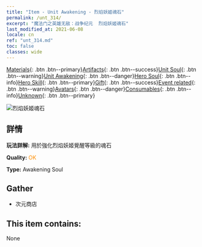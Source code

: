 ```yaml
---
title: "Item - Unit Awakening - 烈焰妖姬魂石"
permalink: /unt_314/
excerpt: "魔法门之英雄无敌：战争纪元  烈焰妖姬魂石"
last_modified_at: 2021-06-08
locale: cn
ref: "unt_314.md"
toc: false
classes: wide
---
```

 [Materials](/ItemsCN/){: .btn .btn--primary}[Artifacts](/ItemsCN/Artifacts/){: .btn .btn--success}[Unit Soul](/ItemsCN/UnitSoul/){: .btn .btn--warning}[Unit Awakening](/ItemsCN/UnitAwakening/){: .btn .btn--danger}[Hero Soul](/ItemsCN/HeroSoul/){: .btn .btn--info}[Hero Skill](/ItemsCN/HeroSkill/){: .btn .btn--primary}[Gift](/ItemsCN/Gift/){: .btn .btn--success}[Event related](/ItemsCN/Events/){: .btn .btn--warning}[Avatars](/ItemsCN/Avatars/){: .btn .btn--danger}[Consumables](/ItemsCN/Consumables/){: .btn .btn--info}[Unknown](/ItemsCN/Unknown/){: .btn .btn--primary}

 ![烈焰妖姬魂石](/images/u/tia_touhuoguai.jpg)

## 詳情
 **玩法詳解:** 用於強化烈焰妖姬覺醒等級的魂石

 **Quality:** <span style="color: #FF8C00">OK</span>

 **Type:** Awakening Soul

## Gather

*    次元商店 

## This item contains:

  None

